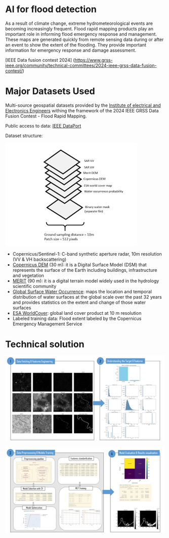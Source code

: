 # AI for flood detection

As a result of climate change, extreme hydrometeorological events are becoming increasingly frequent. Flood rapid mapping products play an important role in informing flood emergency response and management. These maps are generated quickly from remote sensing data during or after an event to show the extent of the flooding. They provide important information for emergency response and damage assessment. 

[IEEE Data fusion contest 2024] (https://www.grss-ieee.org/community/technical-committees/2024-ieee-grss-data-fusion-contest/) 

# Major Datasets Used

Multi-source geospatial datasets provided by the [Institute of electrical and Electronics Engineers](https://www.ieee.org/) withing the framework of the 2024 IEEE GRSS Data Fusion Contest - Flood Rapid Mapping. 

Public access to data: [IEEE DataPort](https://ieee-dataport.org/competitions/2024-ieee-grss-data-fusion-contest-flood-rapid-mapping)

Dataset structure: 

![Data structure](https://github.com/mariarisco/ML_SAR_floods/blob/main/src/img/Data_structure.png)

- Copernicus/Sentinel-1: C-band synthetic aperture radar, 10m resolution (VV & VH backscattering)
- [Copernicus DEM](https://dataspace-copernicus-eu.translate.goog/explore-data/data-collections/copernicus-contributing-missions/collections-description/COP-DEM?_x_tr_sl=en&_x_tr_tl=es&_x_tr_hl=es&_x_tr_pto=sc) (30 m): it is a Digital Surface Model (DSM) that represents the surface of the Earth including buildings, infrastructure and vegetation
- [MERIT](https://hydro.iis.u-tokyo.ac.jp/~yamadai/MERIT_DEM/) (90 m): it is a digital terrain model widely used in the hydrology scientific community
- [Global Surface Water Occurrence](https://global-surface-water.appspot.com/): maps the location and temporal distribution of water surfaces at the global scale over the past 32 years and provides statistics on the extent and change of those water surfaces
- [ESA WorldCover](https://esa-worldcover.org/en/data-access): global land cover product at 10 m resolution
- Labeled training data: Flood extent labeled by the Copernicus Emergency Management Service

# Technical solution

![Workflow1](https://github.com/mariarisco/ML_SAR_floods/blob/main/src/img/Workflow1.png)

![Workflow2](https://github.com/mariarisco/ML_SAR_floods/blob/main/src/img/Workflow2.png)
